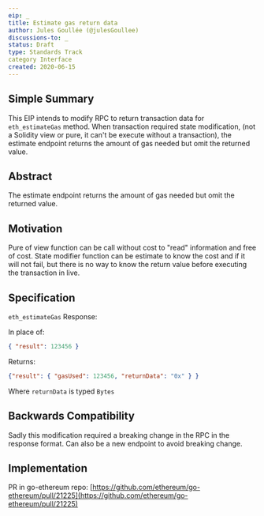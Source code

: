 ```yaml
---
eip: _
title: Estimate gas return data
author: Jules Goullée (@julesGoullee)
discussions-to: _
status: Draft
type: Standards Track
category Interface
created: 2020-06-15
---
```


## Simple Summary
This EIP intends to modify RPC to return transaction data for `eth_estimateGas` method. When transaction required state modification, (not a Solidity view or pure, it can't be execute without a transaction), the estimate endpoint returns the amount of gas needed but omit the returned value.

## Abstract
The estimate endpoint returns the amount of gas needed but omit the returned value.

## Motivation
Pure of view function can be call without cost to "read" information and free of cost. State modifier function can be estimate to know the cost and if it will not fail, but there is no way to know the return value before executing the transaction in live. 

## Specification
`eth_estimateGas` Response:

In place of:
```json
{ "result": 123456 }
```

Returns:
```json
{"result": { "gasUsed": 123456, "returnData": "0x" } }
```

Where `returnData` is typed `Bytes`

## Backwards Compatibility
Sadly this modification required a breaking change in the RPC in the response format.
Can also be a new endpoint to avoid breaking change.

## Implementation
PR in go-ethereum repo:
[https://github.com/ethereum/go-ethereum/pull/21225](https://github.com/ethereum/go-ethereum/pull/21225)
